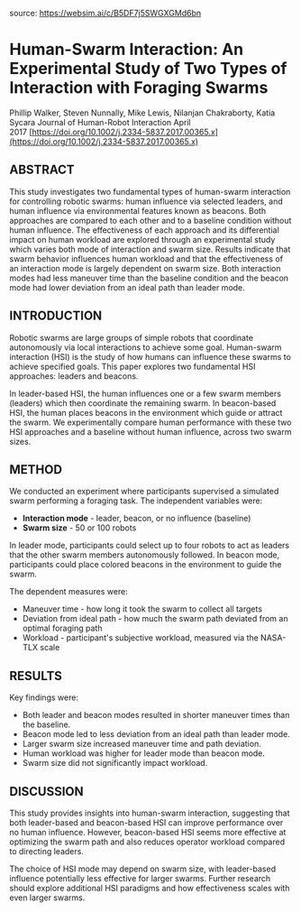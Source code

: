 source: https://websim.ai/c/B5DF7j5SWGXGMd6bn

# Human-Swarm Interaction: An Experimental Study of Two Types of Interaction with Foraging Swarms

Phillip Walker, Steven Nunnally, Mike Lewis, Nilanjan Chakraborty, Katia Sycara Journal of Human-Robot Interaction April 2017 [https://doi.org/10.1002/j.2334-5837.2017.00365.x](https://doi.org/10.1002/j.2334-5837.2017.00365.x)

## ABSTRACT

This study investigates two fundamental types of human-swarm interaction for controlling robotic swarms: human influence via selected leaders, and human influence via environmental features known as beacons. Both approaches are compared to each other and to a baseline condition without human influence. The effectiveness of each approach and its differential impact on human workload are explored through an experimental study which varies both mode of interaction and swarm size. Results indicate that swarm behavior influences human workload and that the effectiveness of an interaction mode is largely dependent on swarm size. Both interaction modes had less maneuver time than the baseline condition and the beacon mode had lower deviation from an ideal path than leader mode.

## INTRODUCTION

Robotic swarms are large groups of simple robots that coordinate autonomously via local interactions to achieve some goal. Human-swarm interaction (HSI) is the study of how humans can influence these swarms to achieve specified goals. This paper explores two fundamental HSI approaches: leaders and beacons.

In leader-based HSI, the human influences one or a few swarm members (leaders) which then coordinate the remaining swarm. In beacon-based HSI, the human places beacons in the environment which guide or attract the swarm. We experimentally compare human performance with these two HSI approaches and a baseline without human influence, across two swarm sizes.

## METHOD

We conducted an experiment where participants supervised a simulated swarm performing a foraging task. The independent variables were:

- **Interaction mode** - leader, beacon, or no influence (baseline)
- **Swarm size** - 50 or 100 robots

In leader mode, participants could select up to four robots to act as leaders that the other swarm members autonomously followed. In beacon mode, participants could place colored beacons in the environment to guide the swarm.

The dependent measures were:

- Maneuver time - how long it took the swarm to collect all targets
- Deviation from ideal path - how much the swarm path deviated from an optimal foraging path
- Workload - participant's subjective workload, measured via the NASA-TLX scale

## RESULTS

Key findings were:

- Both leader and beacon modes resulted in shorter maneuver times than the baseline.
- Beacon mode led to less deviation from an ideal path than leader mode.
- Larger swarm size increased maneuver time and path deviation.
- Human workload was higher for leader mode than beacon mode.
- Swarm size did not significantly impact workload.

## DISCUSSION

This study provides insights into human-swarm interaction, suggesting that both leader-based and beacon-based HSI can improve performance over no human influence. However, beacon-based HSI seems more effective at optimizing the swarm path and also reduces operator workload compared to directing leaders.

The choice of HSI mode may depend on swarm size, with leader-based influence potentially less effective for larger swarms. Further research should explore additional HSI paradigms and how effectiveness scales with even larger swarms.